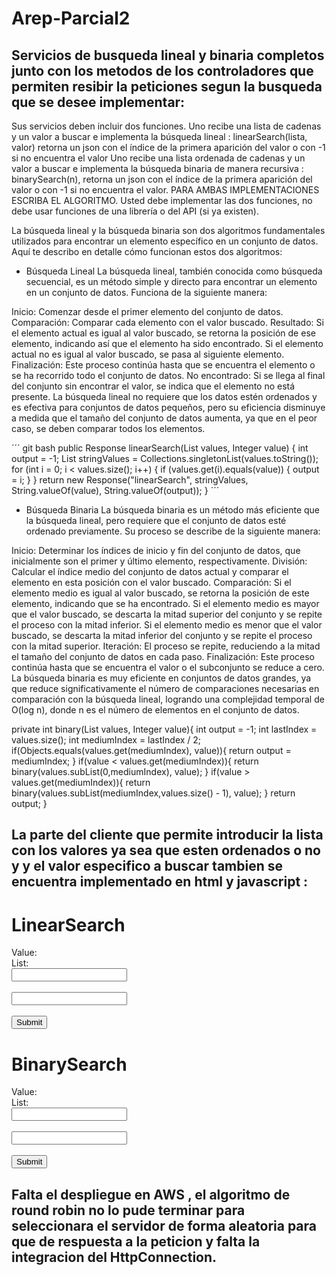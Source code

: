 # Arep-Parcial2
## Servicios de busqueda lineal y binaria completos junto con los metodos de los controladores que permiten resibir la peticiones segun la busqueda que se desee implementar:
Sus servicios  deben incluir dos funciones. 
Uno recibe una lista de cadenas y un valor a buscar e implementa la búsqueda lineal :  linearSearch(lista, valor) retorna un json con el índice de la primera aparición del valor o con -1 si no encuentra el valor
Uno recibe una lista ordenada de cadenas y un valor a buscar e implementa la búsqueda binaria de manera recursiva : binarySearch(n), retorna un json con el índice de la primera aparición del valor o con -1 si no encuentra el valor.
PARA AMBAS IMPLEMENTACIONES ESCRIBA EL ALGORITMO. Usted debe implementar las dos funciones, no debe usar funciones de una librería o del API (si ya existen).

La búsqueda lineal y la búsqueda binaria son dos algoritmos fundamentales utilizados para encontrar un elemento específico en un conjunto de datos. Aquí te describo en detalle cómo funcionan estos dos algoritmos:

- Búsqueda Lineal
La búsqueda lineal, también conocida como búsqueda secuencial, es un método simple y directo para encontrar un elemento en un conjunto de datos. Funciona de la siguiente manera:

Inicio: Comenzar desde el primer elemento del conjunto de datos.
Comparación: Comparar cada elemento con el valor buscado.
Resultado:
Si el elemento actual es igual al valor buscado, se retorna la posición de ese elemento, indicando así que el elemento ha sido encontrado.
Si el elemento actual no es igual al valor buscado, se pasa al siguiente elemento.
Finalización: Este proceso continúa hasta que se encuentra el elemento o se ha recorrido todo el conjunto de datos.
No encontrado: Si se llega al final del conjunto sin encontrar el valor, se indica que el elemento no está presente.
La búsqueda lineal no requiere que los datos estén ordenados y es efectiva para conjuntos de datos pequeños, pero su eficiencia disminuye a medida que el tamaño del conjunto de datos aumenta, ya que en el peor caso, se deben comparar todos los elementos.

´´´ git bash
 public Response linearSearch(List<Integer> values, Integer value) {
        int output = -1;
        List<String> stringValues = Collections.singletonList(values.toString());
        for (int i = 0; i < values.size(); i++) {
            if (values.get(i).equals(value)) {
                output = i;
            }
        }
        return new Response("linearSearch", stringValues, String.valueOf(value), String.valueOf(output));
    }
 ´´´

- Búsqueda Binaria
La búsqueda binaria es un método más eficiente que la búsqueda lineal, pero requiere que el conjunto de datos esté ordenado previamente. Su proceso se describe de la siguiente manera:

Inicio: Determinar los índices de inicio y fin del conjunto de datos, que inicialmente son el primer y último elemento, respectivamente.
División: Calcular el índice medio del conjunto de datos actual y comparar el elemento en esta posición con el valor buscado.
Comparación:
Si el elemento medio es igual al valor buscado, se retorna la posición de este elemento, indicando que se ha encontrado.
Si el elemento medio es mayor que el valor buscado, se descarta la mitad superior del conjunto y se repite el proceso con la mitad inferior.
Si el elemento medio es menor que el valor buscado, se descarta la mitad inferior del conjunto y se repite el proceso con la mitad superior.
Iteración: El proceso se repite, reduciendo a la mitad el tamaño del conjunto de datos en cada paso.
Finalización: Este proceso continúa hasta que se encuentra el valor o el subconjunto se reduce a cero.
La búsqueda binaria es muy eficiente en conjuntos de datos grandes, ya que reduce significativamente el número de comparaciones necesarias en comparación con la búsqueda lineal, logrando una complejidad temporal de O(log n), donde n es el número de elementos en el conjunto de datos.

private int binary(List<Integer> values, Integer value){
        int output = -1;
        int lastIndex = values.size();
        int mediumIndex = lastIndex / 2;
        if(Objects.equals(values.get(mediumIndex), value)){
            return output = mediumIndex;
        }
        if(value < values.get(mediumIndex)){
            return binary(values.subList(0,mediumIndex), value);
        }
        if(value > values.get(mediumIndex)){
            return binary(values.subList(mediumIndex,values.size() - 1), value);
        }
        return output;
    }
## La parte del cliente que permite introducir la lista con los valores ya sea que esten ordenados o no y y el valor especifico a buscar tambien se encuentra implementado en html y javascript :
<!DOCTYPE html>
<html>
<head>
    <title>Form Example</title>
    <meta charset="UTF-8">
    <meta name="viewport" content="width=device-width, initial-scale=1.0">
</head>
<body>
<h1>LinearSearch</h1>
<form>
    <label for="value">Value:</label><br>
    <label for="list">List:</label><br>
    <input type="text" id="value" name="value"><br><br>
    <input type="text" id="list" name="list"><br><br>
    <input type="button" value="Submit" onclick="loadGetMsg()">
</form>
<div id="getrespmsg"></div>

<script>
    function loadGetMsg() {
        let valueVar = document.getElementById("value").value;
        let listVar = document.getElementById("list").value;
        const xhttp = new XMLHttpRequest();
        xhttp.onload = function() {
            document.getElementById("getrespmsg").innerHTML =
            this.responseText;
        }
        xhttp.open("GET", "/linearSearch?list="+listVar+"&value="+valueVar);
        xhttp.send();
    }
</script>

<h1>BinarySearch</h1>
<form action="/">
    <label for="value">Value:</label><br>
    <label for="list">List:</label><br>
    <input type="text" id="valueBS" name="value"><br><br>
    <input type="text" id="listBS" name="list"><br><br>
    <input type="button" value="Submit" onclick="loadGetMsg()">
</form>
<div id="getrespmsgg"></div>

<script>
    function loadGetMsgg() {
        let valueVar = document.getElementById("valueBS").value;
        let listVar = document.getElementById("listBS").value;
        const xhttp = new XMLHttpRequest();
        xhttp.onload = function() {
            document.getElementById("getrespmsgg").innerHTML =
            this.responseText;
        }
        xhttp.open("GET", "/binarySearch?list="+listVar+"&value="+valueVar);
        xhttp.send();
    }
</script>
</body>
</html>

## Falta el despliegue en AWS , el algoritmo de round robin no lo pude terminar para seleccionara el servidor de forma aleatoria para que de respuesta a la peticion y falta la integracion del HttpConnection. 

